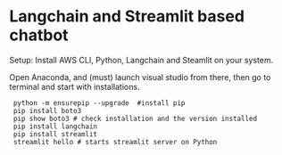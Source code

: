 # Langchain and Streamlit based chatbot

Setup:
Install AWS CLI, Python, Langchain and Steamlit on your system.

Open Anaconda, and (must) launch visual studio from there, then go to terminal and start with installations.
```
 python -m ensurepip --upgrade  #install pip
 pip install boto3
 pip show boto3 # check installation and the version installed
 pip install langchain
 pip install streamlit
 streamlit hello # starts streamlit server on Python
``` 
 
 